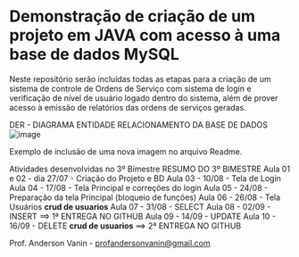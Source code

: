 # Demonstração de criação de um projeto em JAVA com acesso à uma base de dados MySQL
Neste repositório serão incluídas todas as etapas para a criação de um sistema de controle de Ordens de Serviço com sistema de login e verificação de nível de usuário logado dentro do sistema, além de prover acesso à emissão de relatórios das ordens de serviços geradas.

DER - DIAGRAMA ENTIDADE RELACIONAMENTO DA BASE DE DADOS
![image](https://user-images.githubusercontent.com/53703505/126907238-5e303c94-c537-4061-ad46-25a3a6d28c94.png)

Exemplo de inclusão de uma nova imagem no arquivo Readme.

Atividades desenvolvidas no 3º Bimestre
RESUMO DO 3º BIMESTRE
Aula 01 e 02 - dia 27/07 - Criação do Projeto e BD
Aula 03 - 10/08 - Tela de Login
Aula 04 - 17/08 - Tela Principal e correções do login
Aula 05 - 24/08 - Preparação da tela Principal (bloqueio de funções)
Aula 06 - 26/08 - Tela Usuários
****crud de usuarios****
Aula 07 - 31/08 - SELECT
Aula 08 - 02/09 - INSERT ==> 1ª ENTREGA NO GITHUB
Aula 09 - 14/09 - UPDATE
Aula 10 - 16/09 - DELETE
****crud de usuarios**** ==> 2ª ENTREGA NO GITHUB




Prof. Anderson Vanin - profandersonvanin@gmail.com
